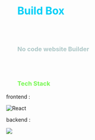 <h1 style="padding-left:30px;color:#02cff7">Build Box</h1>
<br><br>
<h3 style="padding-left:30px;color:#adc7c7">No code website Builder</h3>
<br><br>
<h3 style="padding-left:30px;color:#74f74f">Tech Stack</h3>
<div>
<p>frontend : <p><img src="https://img.shields.io/badge/react-white?style=for-the-badge&logo=react&logoColor=blue" alt="React"><br>
<p>backend : </p><img src="https://img.shields.io/badge/supabase-white?style=for-the-badge&logo=supabase&logoColor=green" >
</div>
